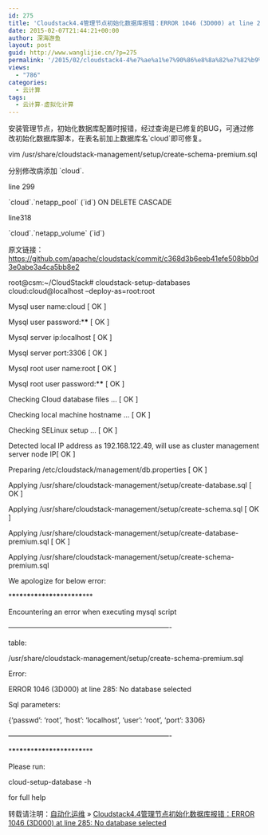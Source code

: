 ```yaml
---
id: 275
title: 'Cloudstack4.4管理节点初始化数据库报错：ERROR 1046 (3D000) at line 285: No database selected'
date: 2015-02-07T21:44:21+00:00
author: 深海游鱼
layout: post
guid: http://www.wanglijie.cn/?p=275
permalink: '/2015/02/cloudstack4-4%e7%ae%a1%e7%90%86%e8%8a%82%e7%82%b9%e5%88%9d%e5%a7%8b%e5%8c%96%e6%95%b0%e6%8d%ae%e5%ba%93%e6%8a%a5%e9%94%99%ef%bc%9aerror-1046-3d000-at-line-285-no-database-selected.html'
views:
  - "786"
categories:
  - 云计算
tags:
  - 云计算-虚拟化计算  
---
```

安装管理节点，初始化数据库配置时报错，经过查询是已修复的BUG，可通过修改初始化数据库脚本，在表名前加上数据库名\`cloud\`即可修复。
  
vim /usr/share/cloudstack-management/setup/create-schema-premium.sql
  
分别修改病添加 \`cloud\`.
  
line 299
   
\`cloud\`.\`netapp_pool\` (\`id\`) ON DELETE CASCADE
  
line318
  
\`cloud\`.\`netapp_volume\` (\`id\`)

原文链接：https://github.com/apache/cloudstack/commit/c368d3b6eeb41efe508bb0d3e0abe3a4ca5bb8e2

root@csm:~/CloudStack# cloudstack-setup-databases cloud:cloud@localhost &#8211;deploy-as=root:root
  
Mysql user name:cloud [ OK ]
  
Mysql user password:\***\*** [ OK ]
  
Mysql server ip:localhost [ OK ]
  
Mysql server port:3306 [ OK ]
  
Mysql root user name:root [ OK ]
  
Mysql root user password:\***\*** [ OK ]
  
Checking Cloud database files &#8230; [ OK ]
  
Checking local machine hostname &#8230; [ OK ]
  
Checking SELinux setup &#8230; [ OK ]
  
Detected local IP address as 192.168.122.49, will use as cluster management server node IP[ OK ]
  
Preparing /etc/cloudstack/management/db.properties [ OK ]
  
Applying /usr/share/cloudstack-management/setup/create-database.sql [ OK ]
  
Applying /usr/share/cloudstack-management/setup/create-schema.sql [ OK ]
  
Applying /usr/share/cloudstack-management/setup/create-database-premium.sql [ OK ]
  
Applying /usr/share/cloudstack-management/setup/create-schema-premium.sql 

We apologize for below error:
  
\***\***\***\***\***\***\***\***\***\***\***\***\***\***\***\***\***\***\***\***\***
  
Encountering an error when executing mysql script
  
&#8212;&#8212;&#8212;&#8212;&#8212;&#8212;&#8212;&#8212;&#8212;&#8212;&#8212;&#8212;&#8212;&#8212;&#8212;&#8212;&#8212;&#8212;&#8212;&#8212;&#8212;&#8212;&#8212;-
  
table:
  
/usr/share/cloudstack-management/setup/create-schema-premium.sql

Error:
  
ERROR 1046 (3D000) at line 285: No database selected

Sql parameters:
  
{&#8216;passwd&#8217;: &#8216;root&#8217;, &#8216;host&#8217;: &#8216;localhost&#8217;, &#8216;user&#8217;: &#8216;root&#8217;, &#8216;port&#8217;: 3306}
  
&#8212;&#8212;&#8212;&#8212;&#8212;&#8212;&#8212;&#8212;&#8212;&#8212;&#8212;&#8212;&#8212;&#8212;&#8212;&#8212;&#8212;&#8212;&#8212;&#8212;&#8212;&#8212;&#8212;-

\***\***\***\***\***\***\***\***\***\***\***\***\***\***\***\***\***\***\***\***\***
  
Please run:

cloud-setup-database -h

for full help

转载请注明：[自动化运维](http://www.wanglijie.cn) &raquo; [Cloudstack4.4管理节点初始化数据库报错：ERROR 1046 (3D000) at line 285: No database selected](http://www.wanglijie.cn/2015/02/cloudstack4-4%e7%ae%a1%e7%90%86%e8%8a%82%e7%82%b9%e5%88%9d%e5%a7%8b%e5%8c%96%e6%95%b0%e6%8d%ae%e5%ba%93%e6%8a%a5%e9%94%99%ef%bc%9aerror-1046-3d000-at-line-285-no-database-selected.html)